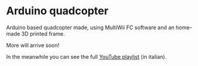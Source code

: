 # Arduino quadcopter
Arduino based quadcopter made, using MultiWii FC software and an home-made 3D printed frame.

More will arrive soon!

In the meanwhile you can see the full [YouTube playlist](https://youtube.com/playlist?list=PL9vSZB3pcT72WKoZpo7NASmBoKJBsFOGY) (in italian).
